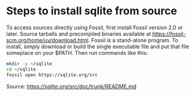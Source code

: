 # Steps to install sqlite from source

To access sources directly using Fossil, first install Fossil version 2.0 or later. Source tarballs and precompiled binaries available at <https://fossil-scm.org/home/uv/download.html>. Fossil is a stand-alone program. To install, simply download or build the single executable file and put that file someplace on your $PATH. Then run commands like this:

```bash
mkdir -p ~/sqlite
cd ~/sqlite
fossil open https://sqlite.org/src
```

Source: <https://sqlite.org/src/doc/trunk/README.md>
